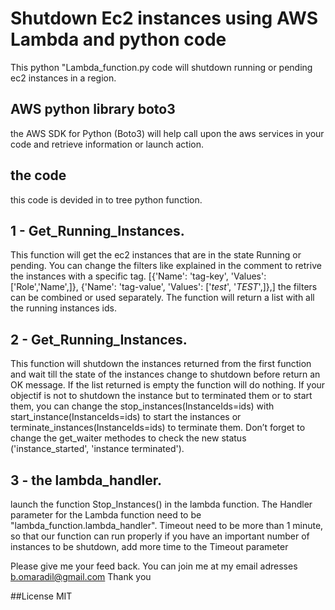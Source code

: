 # Shutdown Ec2 instances using AWS Lambda and python code

This python "Lambda_function.py code will shutdown running or pending ec2 instances in a region. 

## AWS python library boto3

the AWS SDK for Python (Boto3) will help call upon the aws services in your code and retrieve information or launch action. 

## the code

this code is devided in to tree python function.

1 - Get_Running_Instances.
  - 
  This function will get the ec2 instances that are in the state Running or pending.
  You can change the filters like explained in the comment to retrive the instances with a specific tag.
  [{'Name': 'tag-key', 'Values': ['Role','Name',]}, {'Name': 'tag-value', 'Values': ['*test*', '*TEST*',]},]
  the filters can be combined or used separately. 
  The function will return a list with all the running instances ids.

2 - Get_Running_Instances.
  -
  This function will shutdown the instances returned from the first function 
  and wait till the state of the instances change to shutdown before return an OK message.
  If the list returned is empty the function will do nothing.
  If your objectif is not to shutdown the instance but to terminated them or to start them, 
  you can change the stop_instances(InstanceIds=ids) with start_instance(InstanceIds=ids) to start the instances 
  or terminate_instances(InstanceIds=ids) to terminate them.
  Don’t forget to change the get_waiter methodes to check the new status ('instance_started', 'instance terminated').
      
3 - the lambda_handler.
  -
  launch the function Stop_Instances() in the lambda function.
  The Handler parameter for the Lambda function need to be "lambda_function.lambda_handler".
  Timeout need to be more than 1 minute, so that our function can run properly 
  if you have an important number of instances to be shutdown, add more time to the Timeout parameter 
  
  Please give me your feed back.
  You can join me at my email adresses b.omaradil@gmail.com
  Thank you
  
  ##License
  MIT
  
